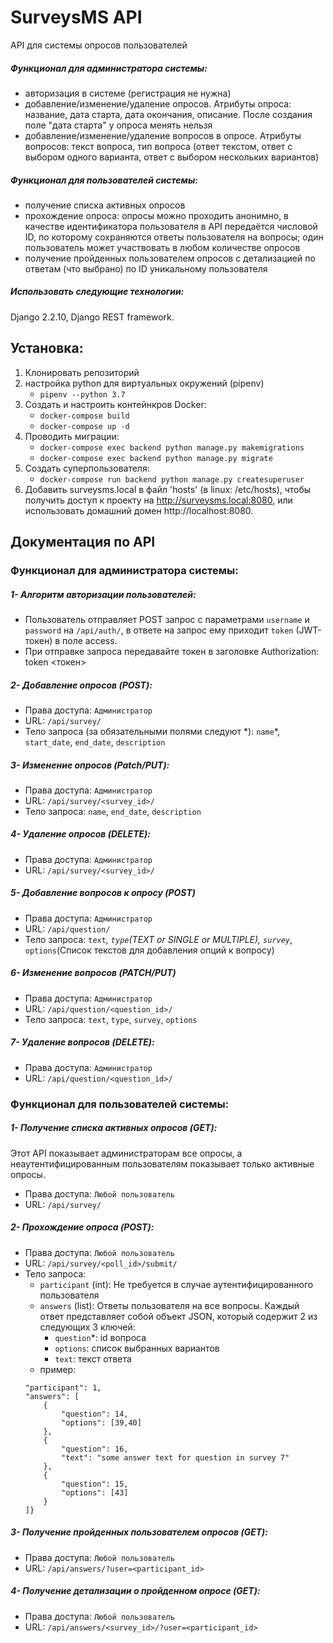 # SurveysMS API
API для системы опросов пользователей

##### Функционал для администратора системы:
- авторизация в системе (регистрация не нужна)
- добавление/изменение/удаление опросов. Атрибуты опроса: название, дата старта, дата окончания, описание. После создания поле "дата старта" у опроса менять нельзя
- добавление/изменение/удаление вопросов в опросе. Атрибуты вопросов: текст вопроса, тип вопроса (ответ текстом, ответ с выбором одного варианта, ответ с выбором нескольких вариантов)

##### Функционал для пользователей системы:
- получение списка активных опросов
- прохождение опроса: опросы можно проходить анонимно, в качестве идентификатора пользователя в API передаётся числовой ID, по которому сохраняются ответы пользователя на вопросы; один пользователь может участвовать в любом количестве опросов
- получение пройденных пользователем опросов с детализацией по ответам (что выбрано) по ID уникальному пользователя

##### Использовать следующие технологии: 
Django 2.2.10, Django REST framework.

## Установка:
1. Клонировать репозиторий
2. настройка python для виртуальных окружений (pipenv)
    - `pipenv --python 3.7`
3. Создать и настроить контейнкров Docker:
    - `docker-compose build`
    - `docker-compose up -d`
4. Проводить миграции:
    - `docker-compose exec backend python manage.py makemigrations`
    - `docker-compose exec backend python manage.py migrate`
5. Создать суперпользователя:
    - `docker-compose run backend python manage.py createsuperuser`
6. Добавить surveysms.local в файл 'hosts' (в linux: /etc/hosts), чтобы получить доступ к проекту на http://surveysms.local:8080, или использовать домашний домен http://localhost:8080.
## Документация по API
### Функционал для администратора системы:
##### 1- Алгоритм авторизации пользователей:
- Пользователь отправляет POST запрос с параметрами `username` и `password` на `/api/auth/`, в ответе на запрос ему приходит `token` (JWT-токен) в поле access.
- При отправке запроса передавайте токен в заголовке Authorization: token <токен>
##### 2- Добавление опросов (POST):
- Права доступа: `Администратор`
- URL: `/api/survey/`
- Тело запроса (за обязательными полями следуют \*): `name`*, `start_date`, `end_date`, `description`
##### 3- Изменение опросов (Patch/PUT):
- Права доступа: `Администратор`
- URL: `/api/survey/<survey_id>/`
- Тело запроса: `name`, `end_date`, `description`
##### 4- Удаление опросов (DELETE):
- Права доступа: `Администратор`
- URL: `/api/survey/<survey_id>/`
##### 5- Добавление вопросов к опросу (POST)
- Права доступа: `Администратор`
- URL: `/api/question/`
- Тело запроса: `text`*, `type`(TEXT or SINGLE or MULTIPLE), `survey`*, `options`(Список текстов для добавления опций к вопросу)
##### 6- Изменение вопросов (PATCH/PUT)
- Права доступа: `Администратор`
- URL: `/api/question/<question_id>/`
- Тело запроса: `text`, `type`, `survey`, `options`
##### 7- Удаление вопросов (DELETE):
- Права доступа: `Администратор`
- URL: `/api/question/<question_id>/`

### Функционал для пользователей системы:
##### 1- Получение списка активных опросов (GET):
Этот API показывает администраторам все опросы, а неаутентифицированным пользователям показывает только активные опросы.
- Права доступа: `Любой пользователь`
- URL: `/api/survey/`
##### 2- Прохождение опроса (POST):
- Права доступа: `Любой пользователь`
- URL: `/api/survey/<poll_id>/submit/`
- Тело запроса:
   - `participant` (int): Не требуется в случае аутентифицированного пользователя
   - `answers` (list): Ответы пользователя на все вопросы. Каждый ответ представляет собой объект JSON, который содержит 2 из следующих 3 ключей:
        - `question`*: id вопроса
        - `options`: список выбранных вариантов
        - `text`: текст ответа
   - пример:
    ```{
    "participant": 1,
    "answers": [
        {
            "question": 14,
            "options": [39,40]
        },
        {
            "question": 16,
            "text": "some answer text for question in survey 7"
        },
        {
            "question": 15,
            "options": [43]
        }
    ]}
  ```
##### 3- Получение пройденных пользователем опросов (GET):
- Права доступа: `Любой пользователь`
- URL: `/api/answers/?user=<participant_id>`

##### 4- Получение детализации о пройденном опросе (GET):
- Права доступа: `Любой пользователь`
- URL: `/api/answers/<survey_id>/?user=<participant_id>`